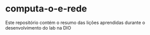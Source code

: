 # computa-o-e-rede
Este repositório contém o resumo das lições aprendidas durante o desenvolvimento do lab na DIO
